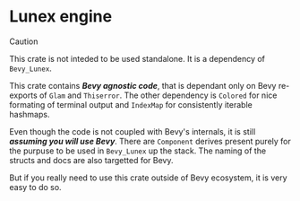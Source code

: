 # Lunex engine

> [!CAUTION]
> This crate is not inteded to be used standalone. It is a dependency of `Bevy_Lunex`.

This crate contains ***Bevy agnostic code***, that is dependant only on Bevy re-exports of `Glam` and `Thiserror`. The other dependency is `Colored` for nice formating of terminal output and `IndexMap` for consistently iterable hashmaps.

Even though the code is not coupled with Bevy's internals, it is still ***assuming you will use Bevy***. There are `Component` derives present purely for the purpuse to be used in `Bevy_Lunex` up the stack. The naming of the structs and docs are also targetted for Bevy.

But if you really need to use this crate outside of Bevy ecosystem, it is very easy to do so.
